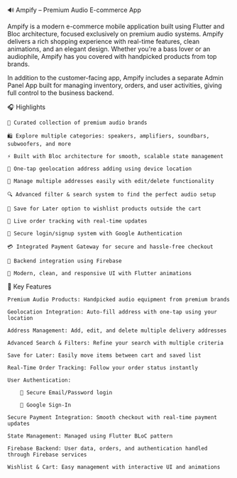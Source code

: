🔊 Ampify – Premium Audio E-commerce App

Ampify is a modern e-commerce mobile application built using Flutter and Bloc architecture, focused exclusively on premium audio systems. Ampify delivers a rich shopping experience with real-time features, clean animations, and an elegant design. Whether you're a bass lover or an audiophile, Ampify has you covered with handpicked products from top brands.

In addition to the customer-facing app, Ampify includes a separate Admin Panel App built for managing inventory, orders, and user activities, giving full control to the business backend.

🎧 Highlights

    🎵 Curated collection of premium audio brands

    🛍️ Explore multiple categories: speakers, amplifiers, soundbars, subwoofers, and more

    ⚡ Built with Bloc architecture for smooth, scalable state management

    📍 One-tap geolocation address adding using device location

    🧭 Manage multiple addresses easily with edit/delete functionality

    🔍 Advanced filter & search system to find the perfect audio setup

    💾 Save for Later option to wishlist products outside the cart

    🚚 Live order tracking with real-time updates

    🔐 Secure login/signup system with Google Authentication

    💳 Integrated Payment Gateway for secure and hassle-free checkout

    🧠 Backend integration using Firebase

    🧩 Modern, clean, and responsive UI with Flutter animations

🚀 Key Features

    Premium Audio Products: Handpicked audio equipment from premium brands

    Geolocation Integration: Auto-fill address with one-tap using your location

    Address Management: Add, edit, and delete multiple delivery addresses

    Advanced Search & Filters: Refine your search with multiple criteria

    Save for Later: Easily move items between cart and saved list

    Real-Time Order Tracking: Follow your order status instantly

    User Authentication:

        🔐 Secure Email/Password login

        🔑 Google Sign-In

    Secure Payment Integration: Smooth checkout with real-time payment updates

    State Management: Managed using Flutter BLoC pattern

    Firebase Backend: User data, orders, and authentication handled through Firebase services

    Wishlist & Cart: Easy management with interactive UI and animations
